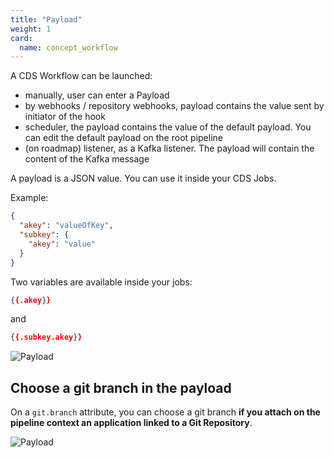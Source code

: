 ```yaml
---
title: "Payload"
weight: 1
card: 
  name: concept_workflow
---
```



A CDS Workflow can be launched:

* manually, user can enter a Payload
* by webhooks / repository webhooks, payload contains the value sent by initiator of the hook
* scheduler, the payload contains the value of the default payload. You can edit the default payload on the root pipeline
* (on roadmap) listener, as a Kafka listener. The payload will contain the content of the Kafka message

A payload is a JSON value. You can use it inside your CDS Jobs.

Example:

```json
{
  "akey": "valueOfKey",
  "subkey": {
    "akey": "value"
  }
}
```

Two variables are available inside your jobs:

```json
{{.akey}}
```

and

```json
{{.subkey.akey}}
```


![Payload](/images/workflows.design.payload.png)


## Choose a git branch in the payload

On a `git.branch` attribute, you can choose a git branch **if you attach on the pipeline context an application linked to a Git Repository**.

![Payload](/images/workflows.design.payload.gif)
